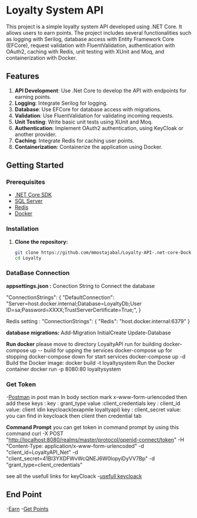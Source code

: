 # Loyalty System API

This project is a simple loyalty system API developed using .NET Core. It allows users to earn points. The project includes several functionalities such as logging with Serilog, database access with Entity Framework Core (EFCore), request validation with FluentValidation, authentication with OAuth2, caching with Redis, unit testing with XUnit and Moq, and containerization with Docker.

## Features

1. **API Development**: Use .Net Core to develop the API with endpoints for earning points.
2. **Logging**: Integrate Serilog for logging.
3. **Database**: Use EFCore for database access with migrations.
4. **Validation**: Use FluentValidation for validating incoming requests.
5. **Unit Testing**: Write basic unit tests using XUnit and Moq.
6. **Authentication**: Implement OAuth2 authentication, using KeyCloak or another provider.
7. **Caching**: Integrate Redis for caching user points.
8. **Containerization**: Containerize the application using Docker.

## Getting Started

### Prerequisites

- [.NET Core SDK](https://dotnet.microsoft.com/download)
- [SQL Server](https://www.microsoft.com/en-us/sql-server/sql-server-downloads)
- [Redis](https://redis.io/download)
- [Docker](https://www.docker.com/get-started)

### Installation

1. **Clone the repository:**

   ```bash
   git clone https://github.com/mmostajabal/Loyalty-API-.net-core-Docker-KeyCloak-EfCore-Redis-SQLServer.git
   cd Loyalty

### DataBase Connection

**appsettings.json :**
Conection String to Connect the database

"ConnectionStrings": {
    "DefaultConnection": "Server=host.docker.internal;Database=LoyaltyDb;User ID=sa;Password=XXXX;TrustServerCertificate=True;",
}

Redis setting :
"ConnectionStrings": {
     "Redis": "host.docker.internal:6379"
}

**database migrations:**
Add-Migration InitialCreate
Update-Database

**Run docker**
please move to directory LoyaltyAPI
run
for building
docker-compose  up  -- build
for upping the services
docker-compose  up
for stopping
docker-compose  down
for start services
docker-compose up -d
Build the Docker image:
docker build -t loyaltysystem
Run the Docker container
docker run -p 8080:80 loyaltysystem

### Get Token

-[Postman](http://localhost:8080/realms/master/protocol/openid-connect/token)
in post man In body section mark x-www-form-urlencoded then add these keys :
key : grant_type  value :client_credentials
key : client_id  value: client idin keycloack(exapmle loyaltyapi)
key : client_secret value: you can find in keycloack then client then credential tab

**Command Prompt**
you can get token in command prompt by using this command
curl -X POST "<http://localhost:8080/realms/master/protocol/openid-connect/token>" -H "Content-Type: application/x-www-form-urlencoded" -d "client_id=LoyaltyAPI_Net" -d "client_secret=41BI3YXDFWvWcQNEJ6W0lopyiDyVV7Bp" -d "grant_type=client_credentials"

see all the usefull links for keyCloack
-[usefull keycloack](http://localhost:8080/realms/master/.well-known/openid-configuration)

## End Point

-[Earn](https://localhost:32768/api/Users/1/earn)
-[Get Points](https://localhost:32768/api/Users/GetPoints?id=1)
